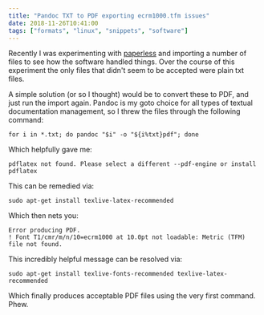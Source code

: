 ```yaml
---
title: "Pandoc TXT to PDF exporting ecrm1000.tfm issues"
date: 2018-11-26T10:41:00
tags: ["formats", "linux", "snippets", "software"]
---
```


Recently I was experimenting with [paperless](https://github.com/danielquinn/paperless) and importing a number of files to see how the software handled things. Over the course of this experiment the only files that didn't seem to be accepted were plain txt files.

A simple solution (or so I thought) would be to convert these to PDF, and just run the import again. Pandoc is my goto choice for all types of textual documentation management, so I threw the files through the following command:

```
for i in *.txt; do pandoc "$i" -o "${i%txt}pdf"; done
```

Which helpfully gave me:
```
pdflatex not found. Please select a different --pdf-engine or install pdflatex
```
This can be remedied via:
```
sudo apt-get install texlive-latex-recommended
```
Which then nets you:
```
Error producing PDF.
! Font T1/cmr/m/n/10=ecrm1000 at 10.0pt not loadable: Metric (TFM) file not found.
```

This incredibly helpful message can be resolved via:
```
sudo apt-get install texlive-fonts-recommended texlive-latex-recommended
```

Which finally produces acceptable PDF files using the very first command. Phew.